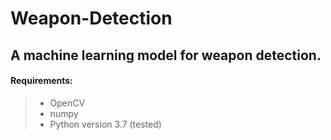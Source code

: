 # Weapon-Detection
## A machine learning model for weapon detection.

#### Requirements:
> - OpenCV
> - numpy
> - Python version 3.7 (tested)

